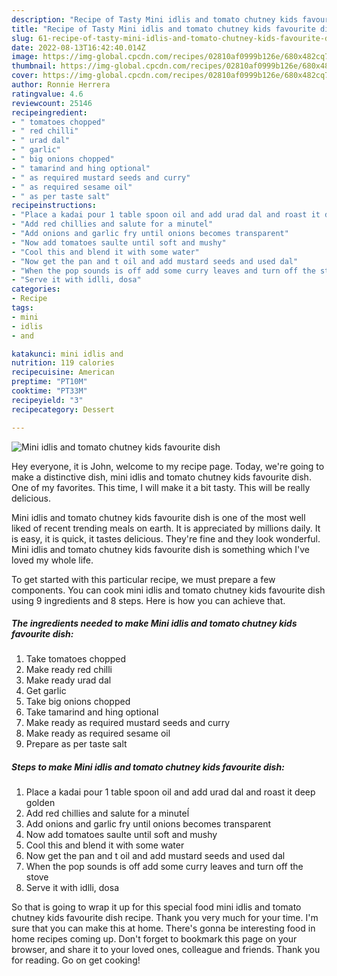 ```yaml
---
description: "Recipe of Tasty Mini idlis and tomato chutney kids favourite dish"
title: "Recipe of Tasty Mini idlis and tomato chutney kids favourite dish"
slug: 61-recipe-of-tasty-mini-idlis-and-tomato-chutney-kids-favourite-dish
date: 2022-08-13T16:42:40.014Z
image: https://img-global.cpcdn.com/recipes/02810af0999b126e/680x482cq70/mini-idlis-and-tomato-chutney-kids-favourite-dish-recipe-main-photo.jpg
thumbnail: https://img-global.cpcdn.com/recipes/02810af0999b126e/680x482cq70/mini-idlis-and-tomato-chutney-kids-favourite-dish-recipe-main-photo.jpg
cover: https://img-global.cpcdn.com/recipes/02810af0999b126e/680x482cq70/mini-idlis-and-tomato-chutney-kids-favourite-dish-recipe-main-photo.jpg
author: Ronnie Herrera
ratingvalue: 4.6
reviewcount: 25146
recipeingredient:
- " tomatoes chopped"
- " red chilli"
- " urad dal"
- " garlic"
- " big onions chopped"
- " tamarind and hing optional"
- " as required mustard seeds and curry"
- " as required sesame oil"
- " as per taste salt"
recipeinstructions:
- "Place a kadai pour 1 table spoon oil and add urad dal and roast it deep golden"
- "Add red chillies and salute for a minuteĺ"
- "Add onions and garlic fry until onions becomes transparent"
- "Now add tomatoes saulte until soft and mushy"
- "Cool this and blend it with some water"
- "Now get the pan and t oil and add mustard seeds and used dal"
- "When the pop sounds is off add some curry leaves and turn off the stove"
- "Serve it with idlli, dosa"
categories:
- Recipe
tags:
- mini
- idlis
- and

katakunci: mini idlis and 
nutrition: 119 calories
recipecuisine: American
preptime: "PT10M"
cooktime: "PT33M"
recipeyield: "3"
recipecategory: Dessert

---
```



![Mini idlis and tomato chutney kids favourite dish](https://img-global.cpcdn.com/recipes/02810af0999b126e/680x482cq70/mini-idlis-and-tomato-chutney-kids-favourite-dish-recipe-main-photo.jpg)

Hey everyone, it is John, welcome to my recipe page. Today, we're going to make a distinctive dish, mini idlis and tomato chutney kids favourite dish. One of my favorites. This time, I will make it a bit tasty. This will be really delicious.



Mini idlis and tomato chutney kids favourite dish is one of the most well liked of recent trending meals on earth. It is appreciated by millions daily. It is easy, it is quick, it tastes delicious. They're fine and they look wonderful. Mini idlis and tomato chutney kids favourite dish is something which I've loved my whole life.


To get started with this particular recipe, we must prepare a few components. You can cook mini idlis and tomato chutney kids favourite dish using 9 ingredients and 8 steps. Here is how you can achieve that.

<!--inarticleads1-->

##### The ingredients needed to make Mini idlis and tomato chutney kids favourite dish:

1. Take  tomatoes chopped
1. Make ready  red chilli
1. Make ready  urad dal
1. Get  garlic
1. Take  big onions chopped
1. Take  tamarind and hing optional
1. Make ready  as required mustard seeds and curry
1. Make ready  as required sesame oil
1. Prepare  as per taste salt




<!--inarticleads2-->

##### Steps to make Mini idlis and tomato chutney kids favourite dish:

1. Place a kadai pour 1 table spoon oil and add urad dal and roast it deep golden
1. Add red chillies and salute for a minuteĺ
1. Add onions and garlic fry until onions becomes transparent
1. Now add tomatoes saulte until soft and mushy
1. Cool this and blend it with some water
1. Now get the pan and t oil and add mustard seeds and used dal
1. When the pop sounds is off add some curry leaves and turn off the stove
1. Serve it with idlli, dosa




So that is going to wrap it up for this special food mini idlis and tomato chutney kids favourite dish recipe. Thank you very much for your time. I'm sure that you can make this at home. There's gonna be interesting food in home recipes coming up. Don't forget to bookmark this page on your browser, and share it to your loved ones, colleague and friends. Thank you for reading. Go on get cooking!
